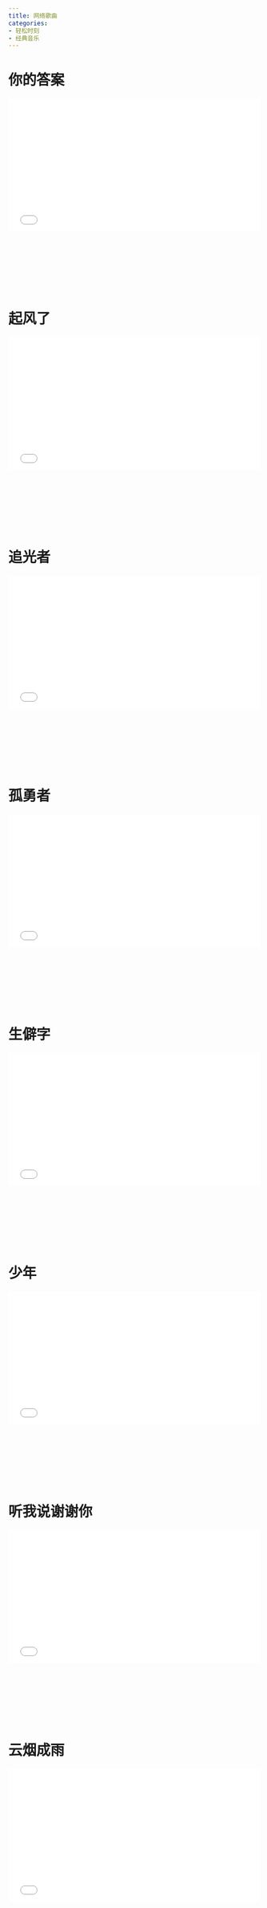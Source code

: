 ```yaml
---
title: 网络歌曲
categories: 
- 轻松时刻
- 经典音乐
---
```


# 你的答案

<div style="position: relative; width: 100%; height: 0; padding-bottom: 75%;">
<iframe src="//player.bilibili.com/player.html?aid=80304727&bvid=BV1YJ411s7fQ&cid=137423077&page=1&high_quality=1&danmaku=0" scrolling="no" border="0" frameborder="no" framespacing="0" allowfullscreen="true" style="position: absolute; width: 100%; height: 70%; Left: 0; top: 0;"></iframe></div>

# 起风了

<div style="position: relative; width: 100%; height: 0; padding-bottom: 75%;">
<iframe src="//player.bilibili.com/player.html?aid=634688687&bvid=BV1ib4y1i7iw&cid=456382403&page=1&high_quality=1&danmaku=0" scrolling="no" border="0" frameborder="no" framespacing="0" allowfullscreen="true" style="position: absolute; width: 100%; height: 70%; Left: 0; top: 0;"></iframe></div>

# 追光者

<div style="position: relative; width: 100%; height: 0; padding-bottom: 75%;">
<iframe src="//player.bilibili.com/player.html?aid=683156694&bvid=BV1kS4y1w73t&cid=576697778&page=1&high_quality=1&danmaku=0" scrolling="no" border="0" frameborder="no" framespacing="0" allowfullscreen="true" style="position: absolute; width: 100%; height: 70%; Left: 0; top: 0;"></iframe></div>

# 孤勇者

<div style="position: relative; width: 100%; height: 0; padding-bottom: 75%;">
<iframe src="//player.bilibili.com/player.html?aid=808041849&bvid=BV1u34y1B7wE&cid=482511131&page=1&high_quality=1&danmaku=0" scrolling="no" border="0" frameborder="no" framespacing="0" allowfullscreen="true" style="position: absolute; width: 100%; height: 70%; Left: 0; top: 0;"></iframe></div>

# 生僻字

<div style="position: relative; width: 100%; height: 0; padding-bottom: 75%;">
<iframe src="//player.bilibili.com/player.html?aid=37891496&bvid=BV1qt411q7Py&cid=66614110&page=1&high_quality=1&danmaku=0" scrolling="no" border="0" frameborder="no" framespacing="0" allowfullscreen="true" style="position: absolute; width: 100%; height: 70%; Left: 0; top: 0;"></iframe></div>

# 少年

<div style="position: relative; width: 100%; height: 0; padding-bottom: 75%;">
<iframe src="//player.bilibili.com/player.html?aid=668937952&bvid=BV1ya4y1a71L&cid=216964191&page=1&high_quality=1&danmaku=0" scrolling="no" border="0" frameborder="no" framespacing="0" allowfullscreen="true" style="position: absolute; width: 100%; height: 70%; Left: 0; top: 0;"></iframe></div>

# 听我说谢谢你

<div style="position: relative; width: 100%; height: 0; padding-bottom: 75%;">
<iframe src="//player.bilibili.com/player.html?aid=255797238&bvid=BV1cY41177bu&cid=580287092&page=1&high_quality=1&danmaku=0" scrolling="no" border="0" frameborder="no" framespacing="0" allowfullscreen="true" style="position: absolute; width: 100%; height: 70%; Left: 0; top: 0;"></iframe></div>

# 云烟成雨

<div style="position: relative; width: 100%; height: 0; padding-bottom: 75%;">
<iframe src="//player.bilibili.com/player.html?aid=682980657&bvid=BV1JS4y1P7Nb&cid=567143553&page=1&high_quality=1&danmaku=0" scrolling="no" border="0" frameborder="no" framespacing="0" allowfullscreen="true" style="position: absolute; width: 100%; height: 70%; Left: 0; top: 0;"></iframe></div>

# 星辰大海

<div style="position: relative; width: 100%; height: 0; padding-bottom: 75%;">
<iframe src="//player.bilibili.com/player.html?aid=418375587&bvid=BV1pV41177SM&cid=348107945&page=1&high_quality=1&danmaku=0" scrolling="no" border="0" frameborder="no" framespacing="0" allowfullscreen="true" style="position: absolute; width: 100%; height: 70%; Left: 0; top: 0;"></iframe></div>

# 亲爱的旅人啊

<div style="position: relative; width: 100%; height: 0; padding-bottom: 75%;">
<iframe src="//player.bilibili.com/player.html?aid=55571607&bvid=BV1A4411N7Kb&cid=97160161&page=1&high_quality=1&danmaku=0" scrolling="no" border="0" frameborder="no" framespacing="0" allowfullscreen="true" style="position: absolute; width: 100%; height: 70%; Left: 0; top: 0;"></iframe></div>

# 世间美好与你环环相扣

<div style="position: relative; width: 100%; height: 0; padding-bottom: 75%;">
<iframe src="//player.bilibili.com/player.html?aid=76536409&bvid=BV1YJ41127vp&cid=130917981&page=1&high_quality=1&danmaku=0" scrolling="no" border="0" frameborder="no" framespacing="0" allowfullscreen="true" style="position: absolute; width: 100%; height: 70%; Left: 0; top: 0;"></iframe></div>

# 无名之辈

<div style="position: relative; width: 100%; height: 0; padding-bottom: 75%;">
<iframe src="//player.bilibili.com/player.html?aid=65713718&bvid=BV1p4411z7Dy&cid=114016998&page=1&high_quality=1&danmaku=0" scrolling="no" border="0" frameborder="no" framespacing="0" allowfullscreen="true" style="position: absolute; width: 100%; height: 70%; Left: 0; top: 0;"></iframe></div>

# 错位时空

<div style="position: relative; width: 100%; height: 0; padding-bottom: 75%;">
<iframe src="//player.bilibili.com/player.html?aid=335416144&bvid=BV1pA411F7tB&cid=406063100&page=1&high_quality=1&danmaku=0" scrolling="no" border="0" frameborder="no" framespacing="0" allowfullscreen="true" style="position: absolute; width: 100%; height: 70%; Left: 0; top: 0;"></iframe></div>

# 桥边姑娘

<div style="position: relative; width: 100%; height: 0; padding-bottom: 75%;">
<iframe src="//player.bilibili.com/player.html?aid=710139557&bvid=BV1rQ4y1M7V1&cid=175686472&page=1&high_quality=1&danmaku=0" scrolling="no" border="0" frameborder="no" framespacing="0" allowfullscreen="true" style="position: absolute; width: 100%; height: 70%; Left: 0; top: 0;"></iframe></div>

# 春风十里

<div style="position: relative; width: 100%; height: 0; padding-bottom: 75%;">
<iframe src="//player.bilibili.com/player.html?aid=52559540&bvid=BV1M4411J7Xk&cid=91983073&page=1&high_quality=1&danmaku=0" scrolling="no" border="0" frameborder="no" framespacing="0" allowfullscreen="true" style="position: absolute; width: 100%; height: 70%; Left: 0; top: 0;"></iframe></div>

# 大鱼

<div style="position: relative; width: 100%; height: 0; padding-bottom: 75%;">
<iframe src="//player.bilibili.com/player.html?aid=35052296&bvid=BV1Gb411P7U8&cid=61412616&page=1&high_quality=1&danmaku=0" scrolling="no" border="0" frameborder="no" framespacing="0" allowfullscreen="true" style="position: absolute; width: 100%; height: 70%; Left: 0; top: 0;"></iframe></div>

# 海底

<div style="position: relative; width: 100%; height: 0; padding-bottom: 75%;">
<iframe src="//player.bilibili.com/player.html?aid=545257094&bvid=BV1Ni4y1P7LJ&cid=332453835&page=1&high_quality=1&danmaku=0" scrolling="no" border="0" frameborder="no" framespacing="0" allowfullscreen="true" style="position: absolute; width: 100%; height: 70%; Left: 0; top: 0;"></iframe></div>

# 下山

<div style="position: relative; width: 100%; height: 0; padding-bottom: 75%;">
<iframe src="//player.bilibili.com/player.html?aid=80536322&bvid=BV1NJ411W75D&cid=137824538&page=1&high_quality=1&danmaku=0" scrolling="no" border="0" frameborder="no" framespacing="0" allowfullscreen="true" style="position: absolute; width: 100%; height: 70%; Left: 0; top: 0;"></iframe></div>

# 热爱105度的你

<div style="position: relative; width: 100%; height: 0; padding-bottom: 75%;">
<iframe src="//player.bilibili.com/player.html?aid=715678780&bvid=BV1VQ4y1R75a&cid=343247294&page=1&high_quality=1&danmaku=0" scrolling="no" border="0" frameborder="no" framespacing="0" allowfullscreen="true" style="position: absolute; width: 100%; height: 70%; Left: 0; top: 0;"></iframe></div>

# 沙漠骆驼

<div style="position: relative; width: 100%; height: 0; padding-bottom: 75%;">
<iframe src="//player.bilibili.com/player.html?aid=67725186&bvid=BV1NJ411A71N&cid=117400736&page=1&high_quality=1&danmaku=0" scrolling="no" border="0" frameborder="no" framespacing="0" allowfullscreen="true" style="position: absolute; width: 100%; height: 70%; Left: 0; top: 0;"></iframe></div>

# 芒种

<div style="position: relative; width: 100%; height: 0; padding-bottom: 75%;">
<iframe src="//player.bilibili.com/player.html?aid=64186665&bvid=BV1L4411f7N1&cid=111447796&page=1&high_quality=1&danmaku=0" scrolling="no" border="0" frameborder="no" framespacing="0" allowfullscreen="true" style="position: absolute; width: 100%; height: 70%; Left: 0; top: 0;"></iframe></div>

# 大田后生仔

<div style="position: relative; width: 100%; height: 0; padding-bottom: 75%;">
<iframe src="//player.bilibili.com/player.html?aid=71637974&bvid=BV1FE411k73T&cid=130916821&page=1&high_quality=1&danmaku=0" scrolling="no" border="0" frameborder="no" framespacing="0" allowfullscreen="true" style="position: absolute; width: 100%; height: 70%; Left: 0; top: 0;"></iframe></div>

# 点歌的人

<div style="position: relative; width: 100%; height: 0; padding-bottom: 75%;">
<iframe src="//player.bilibili.com/player.html?aid=331642009&bvid=BV1yA411T79z&cid=296099302&page=1&high_quality=1&danmaku=0" scrolling="no" border="0" frameborder="no" framespacing="0" allowfullscreen="true" style="position: absolute; width: 100%; height: 70%; Left: 0; top: 0;"></iframe></div>

# 你的酒馆对我打了烊

<div style="position: relative; width: 100%; height: 0; padding-bottom: 75%;">
<iframe src="//player.bilibili.com/player.html?aid=587779147&bvid=BV1GB4y1c7MZ&cid=331621481&page=1&high_quality=1&danmaku=0" scrolling="no" border="0" frameborder="no" framespacing="0" allowfullscreen="true" style="position: absolute; width: 100%; height: 70%; Left: 0; top: 0;"></iframe></div>

# 绿色

<div style="position: relative; width: 100%; height: 0; padding-bottom: 75%;">
<iframe src="//player.bilibili.com/player.html?aid=47094302&bvid=BV1Cb41177Qe&cid=82479942&page=1&high_quality=1&danmaku=0" scrolling="no" border="0" frameborder="no" framespacing="0" allowfullscreen="true" style="position: absolute; width: 100%; height: 70%; Left: 0; top: 0;"></iframe></div>

# 卡路里

<div style="position: relative; width: 100%; height: 0; padding-bottom: 75%;">
<iframe src="//player.bilibili.com/player.html?aid=29151926&bvid=BV1Ms411T7X6&cid=50599729&page=1&high_quality=1&danmaku=0" scrolling="no" border="0" frameborder="no" framespacing="0" allowfullscreen="true" style="position: absolute; width: 100%; height: 70%; Left: 0; top: 0;"></iframe></div>